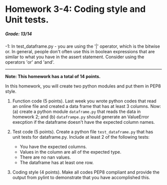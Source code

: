 # Homework 3-4: Coding style and Unit tests.

##### Grade: 13/14  

-1: In test_dataframe.py - you are using the '|' operator, which is the bitwise or. In general, people don't often use this in boolean expressions that are similar to what you have in the assert statement. Consider using the operators 'or' and 'and'.   

------

**Note: This homework has a total of 14 points.**

In this homework, you will create two python modules and put them in PEP8 style.

1. Function code (5 points). Last week you wrote python codes that read an online file and created a data frame that has at least 3 columns. Now: (a) create a python module ``dataframe.py`` that reads the data in homework 2;  and (b) ``dataframpe.py`` should generate an ValueError execption if the dataframe doesn't have the expected column names.

1. Test code (5 points). Create a python file ``test_dataframe.py`` that has unit tests for dataframe.py. Include at least 2 of the following tests:

   - You have the expected columns.
   - Values in the column are all of the expected type.
   - There are no nan values.
   - The dataframe has at least one row.
   
1. Coding style (4 points). Make all codes PEP8 compliant and provide the output from pylint to demonstrate that you have accomplished this.
